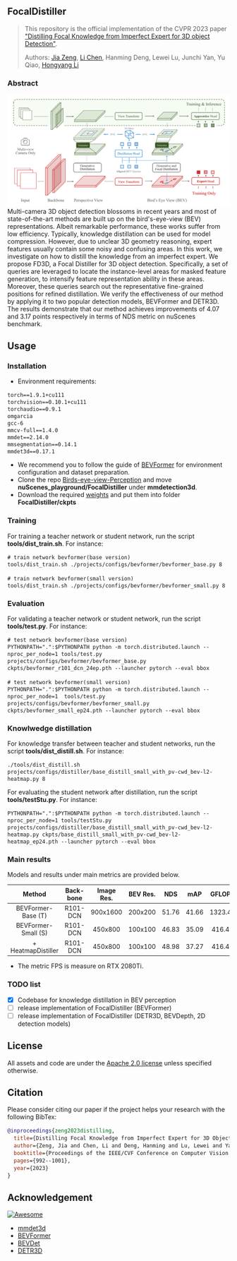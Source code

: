 ## FocalDistiller
> This repository is the official implementation of the CVPR 2023 paper ["Distilling Focal Knowledge from Imperfect Expert for 3D object Detection"](https://openaccess.thecvf.com/content/CVPR2023/html/Zeng_Distilling_Focal_Knowledge_From_Imperfect_Expert_for_3D_Object_Detection_CVPR_2023_paper.html). 
>
> Authors: [Jia Zeng](https://scholar.google.com/citations?hl=zh-CN&user=kYrUfMoAAAAJ), [Li Chen](https://scholar.google.com/citations?user=ulZxvY0AAAAJ&hl=en&authuser=1), Hanming Deng, Lewei Lu, Junchi Yan, Yu Qiao, [Hongyang Li](https://lihongyang.info/)

### Abstract
![](figs/FD3D.png)
Multi-camera 3D object detection blossoms in recent years and most of state-of-the-art methods are built up on the bird's-eye-view (BEV) representations. Albeit remarkable performance, these works suffer from low efficiency. Typically, knowledge distillation can be used for model compression. However, due to unclear 3D geometry reasoning, expert features usually contain some noisy and confusing areas. In this work, we investigate on how to distill the knowledge from an imperfect expert. We propose FD3D, a Focal Distiller for 3D object detection. Specifically, a set of queries are leveraged to locate the instance-level areas for masked feature generation, to intensify feature representation ability in these areas. Moreover, these queries search out the representative fine-grained positions for refined distillation. We verify the effectiveness of our method by applying it to two popular detection models, BEVFormer and DETR3D. The results demonstrate that our method achieves improvements of 4.07 and 3.17 points respectively in terms of NDS metric on nuScenes benchmark. 

## Usage
### Installation
* Environment requirements:
```
torch==1.9.1+cu111 
torchvision==0.10.1+cu111 
torchaudio==0.9.1
omgarcia
gcc-6
mmcv-full==1.4.0
mmdet==2.14.0
mmsegmentation==0.14.1
mmdet3d==0.17.1
```
* We recommend you to follow the guide of [BEVFormer](https://github.com/fundamentalvision/BEVFormer) for environment configuration and dataset preparation.
* Clone the repo [Birds-eye-view-Perception](https://github.com/OpenDriveLab/Birds-eye-view-Perception.git) and move **nuScenes_playground/FocalDistiller** under **mmdetection3d**.
* Download the required [weights](https://drive.google.com/drive/folders/1h2XHWVJ7SkClRpgk2nANOVj6k_Ywglel?usp=sharing) and put them into folder **FocalDistiller/ckpts**

### Training
For training a teacher network or student network, run the script **tools/dist_train.sh**. For instance:
```
# train network bevformer(base version)
tools/dist_train.sh ./projects/configs/bevformer/bevformer_base.py 8

# train network bevformer(small version)
tools/dist_train.sh ./projects/configs/bevformer/bevformer_small.py 8
```
### Evaluation
For validating a teacher network or student network, run the script **tools/test.py**. For instance:
```
# test network bevformer(base version)
PYTHONPATH=".":$PYTHONPATH python -m torch.distributed.launch --nproc_per_node=1 tools/test.py projects/configs/bevformer/bevformer_base.py  ckpts/bevformer_r101_dcn_24ep.pth --launcher pytorch --eval bbox

# test network bevformer(small version)
PYTHONPATH=".":$PYTHONPATH python -m torch.distributed.launch --nproc_per_node=1  tools/test.py projects/configs/bevformer/bevformer_small.py ckpts/bevformer_small_ep24.pth --launcher pytorch --eval bbox 
```

### Knowlwedge distillation
For knowledge transfer between teacher and student networks, run the script **tools/dist_distill.sh**. For instance:
```
./tools/dist_distill.sh projects/configs/distiller/base_distill_small_with_pv-cwd_bev-l2-heatmap.py 8
```
For evaluating the student network after distillation, run the script **tools/testStu.py**. For instance:
```
PYTHONPATH=".":$PYTHONPATH python -m torch.distributed.launch --nproc_per_node=1 tools/testStu.py projects/configs/distiller/base_distill_small_with_pv-cwd_bev-l2-heatmap.py ckpts/base_distill_small_with_pv-cwd_bev-l2-heatmap_ep24.pth --launcher pytorch --eval bbox
```

### Main results

Models and results under main metrics are provided below.

| Method | Back-bone | Image Res. | BEV Res. | NDS | mAP | GFLOPS | FPS | Config | ckpt |
| :---: | :---: | :---: | :---: | :---:|:---:| :---: | :---: | :---: | :---: |
| BEVFormer-Base (T) | R101-DCN | 900x1600 | 200x200 | 51.76  | 41.66 | 1323.41 | 1.8 | [config](projects/configs/bevformer/bevformer_base.py) | [weight](https://drive.google.com/file/d/1-QwiDW_IXisCO3JFnrjyB6ukeffQuhYB/view?usp=drive_link) |
| BEVFormer-Small (S)  | R101-DCN  | 450x800  | 100x100 | 46.83 | 35.09 | 416.46  | 5.9  | [config](projects/configs/bevformer/bevformer_small.py) | [weight](https://drive.google.com/file/d/1ClTyExB5tBRfnmEC6EY73q5SKdeO5U8p/view?usp=drive_link) |
| + HeatmapDistiller   | R101-DCN  | 450x800  | 100x100 | 48.98 | 37.27 | 416.46  | 5.9  | [config](projects\configs\distiller\base_distill_small_with_pv-cwd_bev-l2-heatmap.py) | [weight](https://drive.google.com/file/d/1wqDrnlfCHy4Fexilmo2C-kERZaNm0jAM/view?usp=drive_link) |

* The metric FPS is measure on RTX 2080Ti. 

### TODO list

- [x] Codebase for knowledge distillation in BEV perception
- [ ] release implementation of FocalDistiller (BEVFormer)
- [ ] release implementation of FocalDistiller (DETR3D, BEVDepth, 2D detection models)

## License

All assets and code are under the [Apache 2.0 license](../LICENSE) unless specified otherwise.

## Citation

Please consider citing our paper if the project helps your research with the following BibTex:

```bibtex
@inproceedings{zeng2023distilling,
  title={Distilling Focal Knowledge from Imperfect Expert for 3D Object Detection},
  author={Zeng, Jia and Chen, Li and Deng, Hanming and Lu, Lewei and Yan, Junchi and Qiao, Yu and Li, Hongyang},
  booktitle={Proceedings of the IEEE/CVF Conference on Computer Vision and Pattern Recognition},
  pages={992--1001},
  year={2023}
}
```
## Acknowledgement

[![Awesome](https://awesome.re/badge.svg)](https://awesome.re)

- [mmdet3d](https://github.com/open-mmlab/mmdetection3d)
- [BEVFormer](https://github.com/fundamentalvision/BEVFormer)
- [BEVDet](https://github.com/HuangJunJie2017/BEVDet)
- [DETR3D](https://github.com/WangYueFt/detr3d)